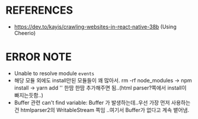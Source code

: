# REFERENCES
- https://dev.to/kayis/crawling-websites-in-react-native-38b (Using Cheerio)

# ERROR NOTE
- Unable to resolve module `events`
- 해당 모듈 외에도 install안된 모듈들이 꽤 많아서. rm -rf node_modules -> npm install -> yarn add '' 한땀 한땀 추가해주면 됨..(html parser?쪽에서 install이 빠지는듯함..)
- Buffer 관련  can't find variable: Buffer 가 발생하는데..우선 가장 먼저 사용하는건 htmlparser2의 WritableStream 쪽임 ..여기서 Buffer가 없다고 계속 뱉어냄.


